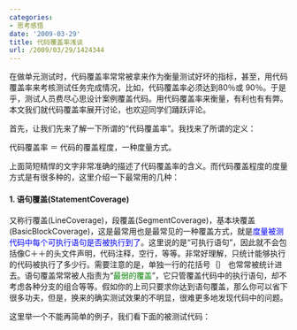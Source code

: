 ```yaml
---
categories:
- 思考感悟
date: '2009-03-29'
title: 代码覆盖率浅谈
url: /2009/03/29/1424344
---
```



在做单元测试时，代码覆盖率常常被拿来作为衡量测试好坏的指标，甚至，用代码覆盖率来考核测试任务完成情况，比如，代码覆盖率必须达到80％或 90％。于是乎，测试人员费尽心思设计案例覆盖代码。用代码覆盖率来衡量，有利也有有弊。本文我们就代码覆盖率展开讨论，也欢迎同学们踊跃评论。

首先，让我们先来了解一下所谓的&#8220;代码覆盖率&#8221;。我找来了所谓的定义：

代码覆盖率 ＝ 代码的覆盖程度，一种度量方式。

上面简短精悍的文字非常准确的描述了代码覆盖率的含义。而代码覆盖程度的度量方式是有很多种的，这里介绍一下最常用的几种：

#### 1. 语句覆盖(StatementCoverage)

又称行覆盖(LineCoverage)，段覆盖(SegmentCoverage)，基本块覆盖(BasicBlockCoverage)，这是最常用也是最常见的一种覆盖方式，就是<span style="color: #0000ff;">度量被测代码中每个可执行语句是否被执行到了</span>。这里说的是&#8220;可执行语句&#8221;，因此就不会包括像C＋＋的头文件声明，代码注释，空行，等等。非常好理解，只统计能够执行的代码被执行了多少行。需要注意的是，单独一行的花括号｛｝ 也常常被统计进去。语句覆盖常常被人指责为&#8220;<span style="color: #008000;">最弱的覆盖</span>&#8221;，它只管覆盖代码中的执行语句，却不考虑各种分支的组合等等。假如你的上司只要求你达到语句覆盖，那么你可以省下很多功夫，但是，换来的确实测试效果的不明显，很难更多地发现代码中的问题。

这里举一个不能再简单的例子，我们看下面的被测试代码：

<div class="cnblogs_code"><!--

Code highlighting produced by Actipro CodeHighlighter (freeware)

http://www.CodeHighlighter.com/

--><span style="color: #0000ff;">int</span><span style="color: #000000;">&nbsp;foo(</span><span style="color: #0000ff;">int</span><span style="color: #000000;">&nbsp;a,&nbsp;</span><span style="color: #0000ff;">int</span><span style="color: #000000;">&nbsp;b)

{

&nbsp;&nbsp;&nbsp;</span><span style="color: #0000ff;">return</span><span style="color: #000000;">&nbsp;&nbsp;a&nbsp;</span><span style="color: #000000;">/</span><span style="color: #000000;">&nbsp;b;

}</span></div>

假如我们的测试人员编写如下测试案例：

<div class="cnblogs_code"><!--

Code highlighting produced by Actipro CodeHighlighter (freeware)

http://www.CodeHighlighter.com/

--><span style="color: #000000;">TeseCase:&nbsp;a&nbsp;</span><span style="color: #000000;">=</span><span style="color: #000000;">&nbsp;</span><span style="color: #800080;">10</span><span style="color: #000000;">,&nbsp;b&nbsp;</span><span style="color: #000000;">=</span><span style="color: #000000;">&nbsp;</span><span style="color: #800080;">5</span></div>

测试人员的测试结果会告诉你，他的代码覆盖率达到了100％，并且所有测试案例都通过了。然而遗憾的是，我们的语句覆盖率达到了所谓的100%，但是却没有发现最简单的Bug，比如，当我让b=0时，会抛出一个除零异常。

正因如此，假如上面只要求测试人员语句覆盖率达到多少的话，测试人员只要钻钻空子，专门针对如何覆盖代码行编写测试案例，就很容易达到主管的要求。当然了，这同时说明了几个问题：

&nbsp; &nbsp; 1.主管只使用语句覆盖率来考核测试人员本身就有问题。

&nbsp; &nbsp; 2.测试人员的目的是为了测好代码，钻如此的空子是缺乏职业道德的。 

&nbsp; &nbsp; 3.是否应该采用更好的考核方式来考核测试人员的工作？ 

为了寻求更好的考核标准，我们必须先了解完代码覆盖率到底还有哪些，如果你的主管只知道语句覆盖，行覆盖，那么你应该主动向他介绍还有更多的覆盖方式。比如：

#### 2. 判定覆盖(DecisionCoverage)

又称分支覆盖(BranchCoverage)，所有边界覆盖(All-EdgesCoverage)，基本路径覆盖(BasicPathCoverage)，判定路径覆盖(Decision-Decision-Path)。<span style="color: #0000ff;">它度量程序中每一个判定的分支是否都被测试到</span><span style="color: #0000ff;">了</span>。这句话是需要进一步理解的，应该非常容易和下面说到的条件覆盖混淆。因此我们直接介绍第三种覆盖方式，然后和判定覆盖一起来对比，就明白两者是怎么回事了。

#### 3. 条件覆盖(ConditionCoverage)

<span style="color: #0000ff;">它度量判定中的每个子表达式结果true和false是否被测试到了</span>。为了说明判定覆盖和条件覆盖的区别，我们来举一个例子，假如我们的被测代码如下：

<div class="cnblogs_code"><!--

Code highlighting produced by Actipro CodeHighlighter (freeware)

http://www.CodeHighlighter.com/

--><span style="color: #0000ff;">int</span><span style="color: #000000;">&nbsp;foo(</span><span style="color: #0000ff;">int</span><span style="color: #000000;">&nbsp;a,&nbsp;</span><span style="color: #0000ff;">int</span><span style="color: #000000;">&nbsp;b)

{

&nbsp;&nbsp;&nbsp;&nbsp;</span><span style="color: #0000ff;">if</span><span style="color: #000000;">&nbsp;(a&nbsp;</span><span style="color: #000000;">&lt;</span><span style="color: #000000;">&nbsp;</span><span style="color: #800080;">10</span><span style="color: #000000;">&nbsp;</span><span style="color: #000000;">||</span><span style="color: #000000;">&nbsp;b&nbsp;</span><span style="color: #000000;">&lt;</span><span style="color: #000000;">&nbsp;</span><span style="color: #800080;">10</span><span style="color: #000000;">) <span style="color: #008000;">// 判定</span>

&nbsp;&nbsp;&nbsp;&nbsp;{

&nbsp;&nbsp;&nbsp;&nbsp;&nbsp;&nbsp;&nbsp;&nbsp;</span><span style="color: #0000ff;">return</span><span style="color: #000000;">&nbsp;</span><span style="color: #800080;">0</span><span style="color: #000000;">; <span style="color: #008000;">// 分支一</span>

&nbsp;&nbsp;&nbsp;&nbsp;}

&nbsp;&nbsp;&nbsp;&nbsp;</span><span style="color: #0000ff;">else</span><span style="color: #000000;">

&nbsp;&nbsp;&nbsp;&nbsp;{

&nbsp;&nbsp;&nbsp;&nbsp;&nbsp;&nbsp;&nbsp;&nbsp;</span><span style="color: #0000ff;">return</span><span style="color: #000000;">&nbsp;</span><span style="color: #800080;">1</span><span style="color: #000000;">; <span style="color: #008000;">// 分支二</span>

&nbsp;&nbsp;&nbsp;&nbsp;}

}</span></div>

设计判定覆盖案例时，我们只需要考虑判定结果为true和false两种情况，因此，我们设计如下的案例就能达到判定覆盖率100％：

<div class="cnblogs_code"><!--

Code highlighting produced by Actipro CodeHighlighter (freeware)

http://www.CodeHighlighter.com/

--><span style="color: #000000;">TestCaes1:&nbsp;a&nbsp;</span><span style="color: #000000;">=</span><span style="color: #000000;">&nbsp;</span><span style="color: #800080;">5</span><span style="color: #000000;">,&nbsp;b&nbsp;＝&nbsp;任意数字&nbsp; <span style="color: #008000;">覆盖了分支一</span>

TestCaes2:&nbsp;a&nbsp;</span><span style="color: #000000;">=</span><span style="color: #000000;">&nbsp;</span><span style="color: #800080;">15</span><span style="color: #000000;">,&nbsp;b&nbsp;</span><span style="color: #000000;">=</span><span style="color: #000000;">&nbsp;</span><span style="color: #800080;">15&nbsp;&nbsp;&nbsp;&nbsp;&nbsp;&nbsp;&nbsp;&nbsp;&nbsp; <span style="color: #008000;">覆盖了分支二</span>

</span></div>

&nbsp;

设计条件覆盖案例时，我们需要考虑判定中的每个条件表达式结果，为了覆盖率达到100％，我们设计了如下的案例：

<div class="cnblogs_code"><!--

Code highlighting produced by Actipro CodeHighlighter (freeware)

http://www.CodeHighlighter.com/

--><span style="color: #000000;">TestCase1:&nbsp;a&nbsp;</span><span style="color: #000000;">=</span><span style="color: #000000;">&nbsp;</span><span style="color: #800080;">5</span><span style="color: #000000;">,&nbsp;b&nbsp;</span><span style="color: #000000;">=</span><span style="color: #000000;">&nbsp;</span><span style="color: #800080;">5</span><span style="color: #000000;">&nbsp;&nbsp;&nbsp;&nbsp;&nbsp;&nbsp; </span><span style="color: #008000;">true,&nbsp; true</span><span style="color: #000000;">

</span><span style="color: #000000;">TestCase4:&nbsp;a&nbsp;</span><span style="color: #000000;">=</span><span style="color: #000000;">&nbsp;</span><span style="color: #800080;">15</span><span style="color: #000000;">,&nbsp;b&nbsp;</span><span style="color: #000000;">=</span><span style="color: #000000;">&nbsp;</span><span style="color: #800080;">15</span><span style="color: #000000;">&nbsp;&nbsp; </span><span style="color: #008000;">false,&nbsp;false</span></div>

通过上面的例子，我们应该很清楚了判定覆盖和条件覆盖的区别。需要特别注意的是：<span style="color: #0000ff;">条件覆盖不是将判定中的每个条件表达式的结果进行排列组合，而是只要每个条件表达式的结果true和false测试到了就OK了</span>。因此，我们可以这样推论：<span style="color: #ff0000;">完全的条件覆盖并不能保证完全的判定覆盖</span>。比如上面的例子，假如我设计的案例为：

<div class="cnblogs_code"><!--

Code highlighting produced by Actipro CodeHighlighter (freeware)

http://www.CodeHighlighter.com/

--><span style="color: #000000;">TestCase1:&nbsp;a&nbsp;</span><span style="color: #000000;">=</span><span style="color: #000000;">&nbsp;</span><span style="color: #800080;">5</span><span style="color: #000000;">,&nbsp;b&nbsp;</span><span style="color: #000000;">=</span><span style="color: #000000;">&nbsp;</span><span style="color: #800080;">15</span><span style="color: #000000;">&nbsp;&nbsp;</span><span style="color: #008000;">true,&nbsp;&nbsp;false&nbsp;&nbsp;&nbsp;分支一</span><span style="color: #000000;">

TestCase1:&nbsp;a&nbsp;</span><span style="color: #000000;">=</span><span style="color: #000000;">&nbsp;</span><span style="color: #800080;">15</span><span style="color: #000000;">,&nbsp;b&nbsp;</span><span style="color: #000000;">=</span><span style="color: #000000;">&nbsp;</span><span style="color: #800080;">5</span><span style="color: #000000;">&nbsp;&nbsp;</span><span style="color: #008000;">false,&nbsp;true&nbsp;&nbsp;&nbsp;&nbsp;分支一</span></div>

&nbsp;

我们看到，虽然我们完整的做到了条件覆盖，但是我们却没有做到完整的判定覆盖，我们只覆盖了分支一。上面的例子也可以看出，这两种覆盖方式看起来似乎都不咋滴。我们接下来看看第四种覆盖方式。

#### 4. 路径覆盖(PathCoverage)

又称断言覆盖(PredicateCoverage)。<span style="color: #0000ff;">它度量了是否函数的每一个分支都被执行了</span>。 这句话也非常好理解，就是所有可能的分支都执行一遍，有多个分支嵌套时，需要对多个分支进行排列组合，可想而知，测试路径随着分支的数量指数级别增加。比如下面的测试代码中有两个判定分支：

<div class="cnblogs_code"><!--

Code highlighting produced by Actipro CodeHighlighter (freeware)

http://www.CodeHighlighter.com/

--><span style="color: #0000ff;">int</span><span style="color: #000000;">&nbsp;foo(</span><span style="color: #0000ff;">int</span><span style="color: #000000;">&nbsp;a,&nbsp;</span><span style="color: #0000ff;">int</span><span style="color: #000000;">&nbsp;b)

{

&nbsp;&nbsp;&nbsp;&nbsp;</span><span style="color: #0000ff;">int</span><span style="color: #000000;">&nbsp;nReturn&nbsp;</span><span style="color: #000000;">=</span><span style="color: #000000;">&nbsp;</span><span style="color: #800080;">0</span><span style="color: #000000;">;

&nbsp;&nbsp;&nbsp;&nbsp;</span><span style="color: #0000ff;">if</span><span style="color: #000000;">&nbsp;(a&nbsp;</span><span style="color: #000000;">&lt;</span><span style="color: #000000;">&nbsp;</span><span style="color: #800080;">10</span><span style="color: #000000;">)

&nbsp;&nbsp;&nbsp;&nbsp;{</span><span style="color: #008000;">//</span><span style="color: #008000;">&nbsp;分支一</span><span style="color: #008000;">

</span><span style="color: #000000;">&nbsp;&nbsp;&nbsp;&nbsp;&nbsp;&nbsp;&nbsp;&nbsp;nReturn</span><span style="color: #000000;"> += 1</span><span style="color: #000000;">;

&nbsp;&nbsp;&nbsp;&nbsp;}

&nbsp;&nbsp;&nbsp;&nbsp;</span><span style="color: #0000ff;">if</span><span style="color: #000000;">&nbsp;(b&nbsp;</span><span style="color: #000000;">&lt;</span><span style="color: #000000;">&nbsp;</span><span style="color: #800080;">10</span><span style="color: #000000;">)

&nbsp;&nbsp;&nbsp;&nbsp;{</span><span style="color: #008000;">//</span><span style="color: #008000;">&nbsp;分支二</span><span style="color: #008000;">

</span><span style="color: #000000;">&nbsp;&nbsp;&nbsp;&nbsp;&nbsp;&nbsp;&nbsp;&nbsp;nReturn</span><span style="color: #000000;"> += 10</span><span style="color: #000000;">;

&nbsp;&nbsp;&nbsp;&nbsp;}

&nbsp;&nbsp;&nbsp;&nbsp;</span><span style="color: #0000ff;">return</span><span style="color: #000000;">&nbsp;nReturn;

}</span></div>

对上面的代码，我们分别针对我们前三种覆盖方式来设计测试案例：

a. 语句覆盖

<div class="cnblogs_code"><!--

Code highlighting produced by Actipro CodeHighlighter (freeware)

http://www.CodeHighlighter.com/

-->

<span style="color: #000000;">TestCase&nbsp;a&nbsp;</span><span style="color: #000000;">=</span><span style="color: #000000;">&nbsp;</span><span style="color: #800080;">5</span><span style="color: #000000;">,&nbsp;b&nbsp;</span><span style="color: #000000;">=</span><span style="color: #000000;">&nbsp;</span><span style="color: #800080;">5</span>&nbsp;&nbsp; nReturn = 11

<span style="color: #000000;">&nbsp;<span style="color: #008000;">语句覆盖率100％</span></span>

</div>

b. 判定覆盖

<div class="cnblogs_code"><!--

Code highlighting produced by Actipro CodeHighlighter (freeware)

http://www.CodeHighlighter.com/

-->

<span style="color: #000000;">TestCase1 a&nbsp;</span><span style="color: #000000;">=</span><span style="color: #000000;">&nbsp;</span><span style="color: #800080;">5</span><span style="color: #000000;">,&nbsp;&nbsp; b&nbsp;</span><span style="color: #000000;">=</span><span style="color: #000000;">&nbsp;</span><span style="color: #800080;">5</span><span style="color: #000000;">&nbsp;</span>&nbsp;&nbsp;&nbsp; nReturn = 11

<span style="color: #000000;">TestCase2 a&nbsp;</span><span style="color: #000000;">=</span> <span style="color: #800080;">15</span><span style="color: #000000;">,&nbsp;b&nbsp;</span><span style="color: #000000;">=</span> <span style="color: #800080;">15</span>&nbsp;&nbsp; nReturn = 0

<span style="color: #000000;"> <span style="color: #008000;">判定覆盖率100％</span></span> 

</div>

c. 条件覆盖

<div class="cnblogs_code"><!--

Code highlighting produced by Actipro CodeHighlighter (freeware)

http://www.CodeHighlighter.com/

-->

<span style="color: #000000;">TestCase1 a&nbsp;</span><span style="color: #000000;">=</span><span style="color: #000000;">&nbsp;</span><span style="color: #800080;">5</span><span style="color: #000000;">,&nbsp;&nbsp; b&nbsp;</span><span style="color: #000000;">=</span><span style="color: #000000;"> </span><span style="color: #800080;">15</span><span style="color: #000000;">&nbsp;</span>&nbsp; nReturn = 1

<span style="color: #000000;">TestCase2 a&nbsp;</span><span style="color: #000000;">=</span> <span style="color: #800080;">15</span><span style="color: #000000;">,&nbsp;b&nbsp;</span><span style="color: #000000;">=</span> <span style="color: #800080;">5</span> &nbsp; &nbsp; nReturn = 10

<span style="color: #000000;"> <span style="color: #008000;">条件覆盖率100％</span></span> 

</div>

&nbsp;

我们看到，上面三种覆盖率结果看起来都很酷！都达到了100％！主管可能会非常的开心，但是，让我们再去仔细的看看，上面被测代码中，nReturn的结果一共有四种可能的返回值：0，1，10，11，而我们上面的针对每种覆盖率设计的测试案例只覆盖了部分返回值，因此，可以说使用上面任一覆盖方式，虽然覆盖率达到了100%，但是并没有测试完全。接下来我们来看看针对路径覆盖设计出来的测试案例：

<div class="cnblogs_code"><!--

Code highlighting produced by Actipro CodeHighlighter (freeware)

http://www.CodeHighlighter.com/

-->

<span style="color: #000000;">TestCase1 a&nbsp;</span><span style="color: #000000;">=</span><span style="color: #000000;">&nbsp;</span><span style="color: #800080;">5</span><span style="color: #000000;">,&nbsp; &nbsp; b&nbsp;</span><span style="color: #000000;">=</span><span style="color: #000000;"> </span><span style="color: #800080;">5</span><span style="color: #000000;">&nbsp;</span>&nbsp;&nbsp;&nbsp; nReturn = 0

<span style="color: #000000;">TestCase2 a&nbsp;</span><span style="color: #000000;">=</span> <span style="color: #800080;">15</span><span style="color: #000000;">,&nbsp; b&nbsp;</span><span style="color: #000000;">=</span> <span style="color: #800080;">5</span>&nbsp;&nbsp;&nbsp;&nbsp; nReturn = 1

<span style="color: #000000;">TestCase3 a&nbsp;</span><span style="color: #000000;">=</span>&nbsp;<span style="color: #800080;">5</span><span style="color: #000000;">,&nbsp;&nbsp;&nbsp; b&nbsp;</span><span style="color: #000000;">=</span> <span style="color: #800080;">15</span> &nbsp; nReturn = 10

<span style="color: #000000;">TestCase4 a&nbsp;</span><span style="color: #000000;">=</span> <span style="color: #800080;">15</span><span style="color: #000000;">,&nbsp; b&nbsp;</span><span style="color: #000000;">=</span> <span style="color: #800080;">15</span> &nbsp; nReturn = 11

<span style="color: #000000;"> <span style="color: #008000;">路径覆盖率100％</span></span> 

</div>

太棒了！路径覆盖将所有可能的返回值都测试到了。这也正是它被很多人认为是&#8220;<span style="color: #008000;">最强的覆盖</span>&#8221;的原因了。

还有一些其他的覆盖方式，如：循环覆盖(LoopCoverage)，它度量是否对循环体执行了零次，一次和多余一次循环。剩下一些其他覆盖方式就不介绍了。

#### 总结

通过上面的学习，我们再回头想想，覆盖率数据到底有多大意义。我总结了如下几个观点，欢迎大家讨论：

a. 覆盖率数据只能代表你测试过哪些代码，不能代表你是否测试好这些代码。（比如上面第一个除零Bug）

b. 不要过于相信覆盖率数据。

c. 不要只拿语句覆盖率(行覆盖率)来考核你的测试人员。

d. 路径覆盖率 &gt; 判定覆盖 &gt; 语句覆盖

e. 测试人员不能盲目追求代码覆盖率，而应该想办法设计更多更好的案例，哪怕多设计出来的案例对覆盖率一点影响也没有。